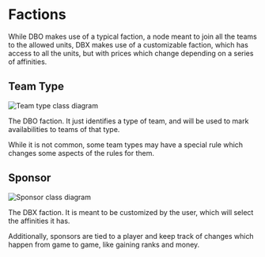 # Factions

While DBO makes use of a typical faction, a node meant to join all the teams to the allowed units, DBX makes use of a customizable faction, which has access to all the units, but with prices which change depending on a series of affinities.

## Team Type

![Team type class diagram](./images/team_type_class_diagram.png)

The DBO faction. It just identifies a type of team, and will be used to mark availabilities to teams of that type.

While it is not common, some team types may have a special rule which changes some aspects of the rules for them.

## Sponsor

![Sponsor class diagram](./images/sponsor_class_diagram.png)

The DBX faction. It is meant to be customized by the user, which will select the affinities it has.

Additionally, sponsors are tied to a player and keep track of changes which happen from game to game, like gaining ranks and money.